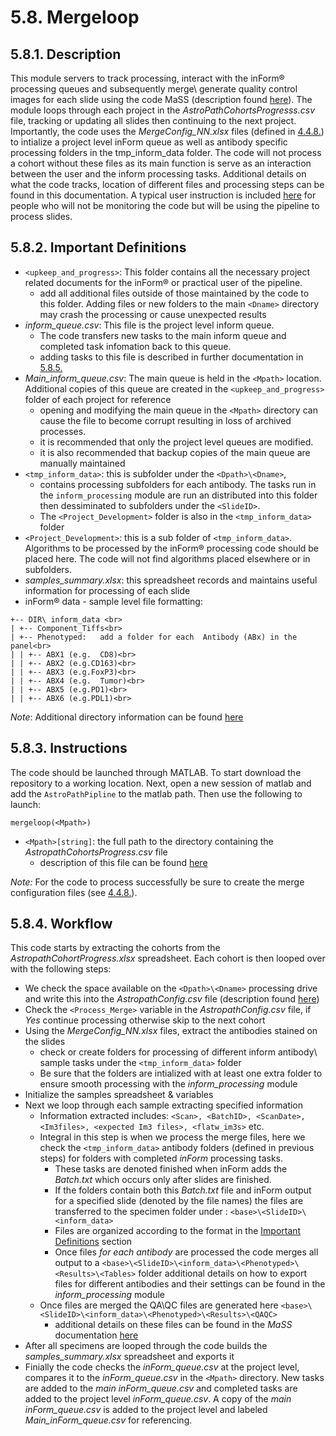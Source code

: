# 5.8. Mergeloop

## 5.8.1. Description
This module servers to track processing, interact with the inForm® processing queues and subsequently merge\ generate quality control images for each slide using the code MaSS (description found [here](MaSS#merge-a-single-sample-mass)). The module loops through each project in the *AstroPathCohortsProgresss.csv* file, tracking or updating all slides then continuing to the next project. Importantly, the code uses the *MergeConfig_NN.xlsx* files (defined in [4.4.8.](../../scans/docs/scanning/MergeConfigTables.md#448-mergeconfig-tables)) to intialize a project level inForm queue as well as antibody specific processing folders in the tmp_inform_data folder. The code will not process a cohort without these files as its main function is serve as an interaction between the user and the inform processing tasks. Additional details on what the code tracks, location of different files and processing steps can be found in this documentation. A typical user instruction is included [here](../docs/TypicalUserInstructions.md#532-typical-user-instructions) for people who will not be monitoring the code but will be using the pipeline to process slides.

## 5.8.2. Important Definitions

- ```<upkeep_and_progress>```: This folder contains all the necessary project related documents for the inForm® or practical user of the pipeline. 
   - add all additional files outside of those maintained by the code to this folder. Adding files or new folders to the main ```<Dname>``` directory may crash the processing or cause unexpected results
- *inform_queue.csv*: This file is the project level inform queue. 
   - The code transfers new tasks to the main inform queue and completed task infomation back to this queue.
   - adding tasks to this file is described in further documentation in [5.8.5.](../vminform/docs/AddingSlidestotheinFormQueue.md)
- *Main_inform_queue.csv*: The main queue is held in the ```<Mpath>``` location. Additional copies of this queue are created in the ```<upkeep_and_progress>``` folder of each project for reference
   - opening and modifying the main queue in the ```<Mpath>``` directory can cause the file to become corrupt resulting in loss of archived processes.
   - it is recommended that only the project level queues are modified.
   - it is also recommended that backup copies of the main queue are manually maintained
- ```<tmp_inform_data>```: this is subfolder under the ```<Dpath>\<Dname>```, 
  - contains processing subfolders for each antibody. The tasks run in the ```inform_processing``` module are run an distributed into this folder then dessiminated to subfolders under the ```<SlideID>```. 
  - The ```<Project_Development>``` folder is also in the ```<tmp_inform_data>``` folder
- ```<Project_Development>```: this is a sub folder of ```<tmp_inform_data>```. Algorithms to be processed by the inForm® processing code should be placed here. The code will not find algorithms placed elsewhere or in subfolders.
- *samples_summary.xlsx*: this spreadsheet records and maintains useful information for processing of each slide
- inForm® data - sample level file formatting:
```
+--	DIR\ inform_data <br>
| +-- Component_Tiffs<br>
| +-- Phenotyped:	add a folder for each  Antibody (ABx) in the panel<br>
| | +-- ABX1 (e.g.	CD8)<br>
| | +-- ABX2 (e.g.CD163)<br>
| | +-- ABX3 (e.g.FoxP3)<br>
| | +-- ABX4 (e.g.	Tumor)<br>
| | +-- ABX5 (e.g.PD1)<br>
| | +-- ABX6 (e.g.PDL1)<br>
```

*Note*: Additional directory information can be found [here](../../scans/docs/DirectoryOrganization.md#46-directory-organization)

## 5.8.3. Instructions
The code should be launched through MATLAB. To start download the repository to a working location. Next, open a new session of matlab and add the ```AstroPathPipline``` to the matlab path. Then use the following to launch:   
``` 
mergeloop(<Mpath>)
```
- ```<Mpath>[string]```: the full path to the directory containing the *AstropathCohortsProgress.csv* file
   - description of this file can be found [here](../../scans/docs/AstroPathProcessingDirectoryandInitializingProjects.md#451-astropath_processing-directory)

*Note:* For the code to process successfully be sure to create the merge configuration files (see [4.4.8.](../../scans/docs/scanning/MergeConfigTables.md#448-mergeconfig-tables)).

## 5.8.4. Workflow
This code starts by extracting the cohorts from the *AstropathCohortProgress.xlsx* spreadsheet. Each cohort is then looped over with the following steps:
- We check the space available on the ```<Dpath>\<Dname>``` processing drive and write this into the *AstropathConfig.csv* file (description found [here](../../scans/docs/AstroPathProcessingDirectoryandInitializingProjects.md#451-astropath_processing-directory))
- Check the ```<Process_Merge>``` variable in the *AstropathConfig.csv* file, if *Yes* continue processing otherwise skip to the next cohort
- Using the *MergeConfig_NN.xlsx* files, extract the antibodies stained on the slides
  - check or create folders for processing of different inform antibody\ sample tasks under the ```<tmp_inform_data>``` folder
  - Be sure that the folders are intialized with at least one extra folder to ensure smooth processing with the *inform_processing* module
- Initialize the samples spreadsheet & variables
- Next we loop through each sample extracting specified information
  - Information extracted includes: ```<Scan>, <BatchID>, <ScanDate>, <Im3files>, <expected Im3 files>, <flatw_im3s>``` etc. 
  - Integral in this step is when we process the merge files, here we check the ```<tmp_inform_data>``` antibody folders (defined in previous steps) for folders with completed *inForm* processing tasks. 
    - These tasks are denoted finished when inForm adds the *Batch.txt* which occurs only after slides are finished. 
    - If the folders contain both this *Batch.txt* file and inForm output for a specified slide (denoted by the file names) the files are transferred to the specimen folder under : ```<base>\<SlideID>\<inform_data>```
    - Files are organized according to the format in the [Important Definitions](#592-important-definitions) section
    - Once files *for each antibody* are processed the code merges all output to a ```<base>\<SlideID>\<inform_data>\<Phenotyped>\<Results>\<Tables>``` folder additional details on how to export files for different antibodies and their settings can be found in the *inform_processing* module
  - Once files are merged the QA\QC files are generated here  ```<base>\<SlideID>\<inform_data>\<Phenotyped>\<Results>\<QAQC>```
    - additional details on these files can be found in the *MaSS* documentation [here](MaSS#merge-a-single-sample-mass)
- After all specimens are looped through the code builds the *samples_summary.xlsx* spreadsheet and exports it
- Finially the code checks the *inForm_queue.csv* at the project level, compares it to the *inForm_queue.csv* in the ```<Mpath>``` directory. New tasks are added to the *main* *inForm_queue.csv* and completed tasks are added to the project level *inForm_queue.csv*. A copy of the *main* *inForm_queue.csv* is added to the project level and labeled *Main_inForm_queue.csv* for referencing.

